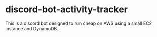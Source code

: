 # discord-bot-activity-tracker
This is a discord bot designed to run cheap on AWS using a small EC2 instance and DynamoDB.
